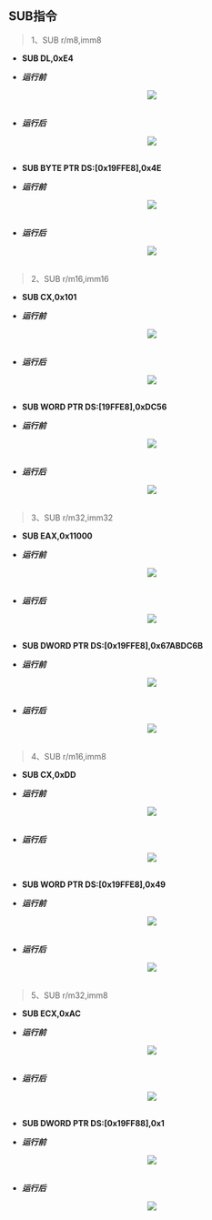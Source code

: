 ## SUB指令

> 1、SUB r/m8,imm8
- **SUB DL,0xE4**
* ***运行前***
<div align="center"> <img src="../../images/sub//_1_sub_r8_imm8.png" width=""/> </div><br>

* ***运行后***
<div align="center"> <img src="../../images/sub//_2_sub_r8_imm8.png" width=""/> </div><br>

- **SUB BYTE PTR DS:[0x19FFE8],0x4E**
* ***运行前***
<div align="center"> <img src="../../images/sub//_3_sub_m8_imm8.png" width=""/> </div><br>

* ***运行后***
<div align="center"> <img src="../../images/sub//_4_sub_m8_imm8.png" width=""/> </div><br>

> 2、SUB r/m16,imm16
- **SUB CX,0x101**
* ***运行前***
<div align="center"> <img src="../../images/sub//_5_sub_r16_imm16.png" width=""/> </div><br>

* ***运行后***
<div align="center"> <img src="../../images/sub//_6_sub_r16_imm16.png" width=""/> </div><br>

- **SUB WORD PTR DS:[19FFE8],0xDC56**
* ***运行前***
<div align="center"> <img src="../../images/sub//_7_sub_m16_imm16.png" width=""/> </div><br>

* ***运行后***
<div align="center"> <img src="../../images/sub//_8_sub_m16_imm16.png" width=""/> </div><br>

> 3、SUB r/m32,imm32
- **SUB EAX,0x11000**
* ***运行前***
<div align="center"> <img src="../../images/sub//_9_sub_r32_imm32.png" width=""/> </div><br>

* ***运行后***
<div align="center"> <img src="../../images/sub//_10_sub_r32_imm32.png" width=""/> </div><br>

- **SUB DWORD PTR DS:[0x19FFE8],0x67ABDC6B**
* ***运行前***
<div align="center"> <img src="../../images/sub//_11_sub_m32_imm32.png" width=""/> </div><br>

* ***运行后***
<div align="center"> <img src="../../images/sub//_12_sub_m32_imm32.png" width=""/> </div><br>

> 4、SUB r/m16,imm8
- **SUB CX,0xDD**
* ***运行前***
<div align="center"> <img src="../../images/sub//_13_sub_r16_imm8.png" width=""/> </div><br>

* ***运行后***
<div align="center"> <img src="../../images/sub//_14_sub_r16_imm8.png" width=""/> </div><br>

- **SUB WORD PTR DS:[0x19FFE8],0x49**
* ***运行前***
<div align="center"> <img src="../../images/sub//_15_sub_m16_imm8.png" width=""/> </div><br>

* ***运行后***
<div align="center"> <img src="../../images/sub//_16_sub_m16_imm8.png" width=""/> </div><br>

> 5、SUB r/m32,imm8
- **SUB ECX,0xAC**
* ***运行前***
<div align="center"> <img src="../../images/sub//_17_sub_r32_imm8.png" width=""/> </div><br>

* ***运行后***
<div align="center"> <img src="../../images/sub//_18_sub_r32_imm8.png" width=""/> </div><br>

- **SUB DWORD PTR DS:[0x19FF88],0x1**
* ***运行前***
<div align="center"> <img src="../../images/sub//_19_sub_m32_imm8.png" width=""/> </div><br>

* ***运行后***
<div align="center"> <img src="../../images/sub//_20_sub_m32_imm8.png" width=""/> </div><br>